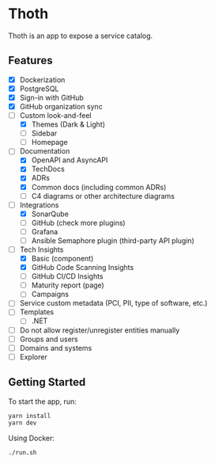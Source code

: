 # Thoth

Thoth is an app to expose a service catalog.

## Features

- [x] Dockerization
- [x] PostgreSQL
- [x] Sign-in with GitHub
- [x] GitHub organization sync
- [ ] Custom look-and-feel
  - [x] Themes (Dark & Light)
  - [ ] Sidebar
  - [ ] Homepage
- [ ] Documentation
  - [x] OpenAPI and AsyncAPI
  - [x] TechDocs
  - [x] ADRs
  - [x] Common docs (including common ADRs)
  - [ ] C4 diagrams or other architecture diagrams
- [ ] Integrations
  - [x] SonarQube
  - [ ] GitHub (check more plugins)
  - [ ] Grafana
  - [ ] Ansible Semaphore plugin (third-party API plugin)
- [ ] Tech Insights
  - [X] Basic (component)
  - [x] GitHub Code Scanning Insights
  - [ ] GitHub CI/CD Insights
  - [ ] Maturity report (page)
  - [ ] Campaigns
- [ ] Service custom metadata (PCI, PII, type of software, etc.)
- [ ] Templates
  - [ ] .NET
- [ ] Do not allow register/unregister entities manually
- [ ] Groups and users
- [ ] Domains and systems
- [ ] Explorer

## Getting Started

To start the app, run:

```sh
yarn install
yarn dev
```

Using Docker:

```bash
./run.sh
```
